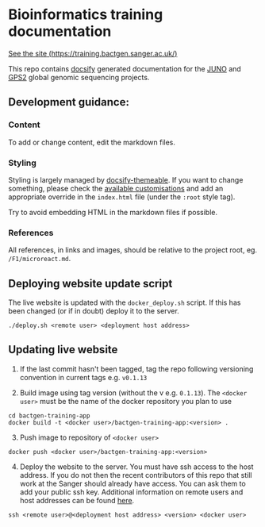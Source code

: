 # Bioinformatics training documentation
[See the site (https://training.bactgen.sanger.ac.uk/)](https://training.bactgen.sanger.ac.uk/)

This repo contains [docsify](https://docsify.now.sh/) generated documentation for the [JUNO](https://www.gbsgen.net/) and [GPS2](https://www.pneumogen.net/gps/index.html) global genomic sequencing projects.

## Development guidance:

### Content
To add or change content, edit the markdown files.

### Styling
Styling is largely managed by [docsify-themeable](https://jhildenbiddle.github.io/docsify-themeable/). If you want to change something, please check the [available customisations](https://jhildenbiddle.github.io/docsify-themeable/#/customization) and add an appropriate override in the `index.html` file (under the `:root` style tag).

Try to avoid embedding HTML in the markdown files if possible.

### References
All references, in links and images, should be relative to the project root, eg. `/F1/microreact.md`.

## Deploying website update script

The live website is updated with the `docker_deploy.sh` script.  If this has been changed (or if in doubt) deploy it to the server.

```
./deploy.sh <remote user> <deployment host address>
```

## Updating live website
1. If the last commit hasn't been tagged, tag the repo following versioning convention in current tags e.g. `v0.1.13`

2. Build image using tag version (without the v e.g. `0.1.13`). The `<docker user>` must be the name of the docker repository you plan to use

```
cd bactgen-training-app
docker build -t <docker user>/bactgen-training-app:<version> .
```

3. Push image to repository of `<docker user>`

```
docker push <docker user>/bactgen-training-app:<version>
```

4. Deploy the website to the server.
You must have ssh access to the host address. If you do not then the recent contributors of this repo that still work at the Sanger should already have access. You can ask them to add your public ssh key. Additional information on remote users and host addresses can be found [here](http://mediawiki.internal.sanger.ac.uk/index.php/Websites_managed_for_team_284_(Stephen_Bentley%27s_group)).

```
ssh <remote user>@<deployment host address> <version> <docker user>
```
